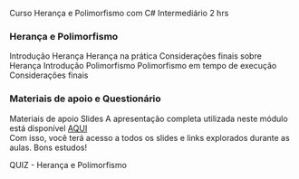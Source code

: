 Curso Herança e Polimorfismo com C#
Intermediário
2 hrs

### Herança e Polimorfismo
Introdução Herança
Herança na prática
Considerações finais sobre Herança
Introdução Polimorfismo
Polimorfismo em tempo de execução
Considerações finais

### Materiais de apoio e Questionário
Materiais de apoio
Slides
A apresentação completa utilizada neste módulo está disponível [AQUI](https://academiapme-my.sharepoint.com/:p:/g/personal/kawan_dio_me/EfCZuQu6DdBCnBnmS1lIyZoBqZGXoCWCYCYybTwOiIg2mA?e=FsmnyG)  
Com isso, você terá acesso a todos os slides e links explorados durante as aulas.
Bons estudos!

QUIZ - Herança e Polimorfismo
